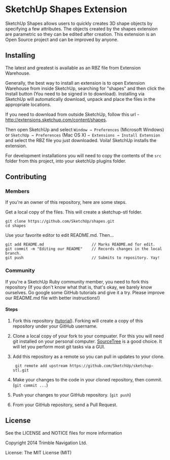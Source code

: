 # SketchUp Shapes Extension


SketchUp Shapes allows users to quickly creates 3D shape objects by specifying a few attributes.  The objects created by the shapes extension are parametric so they can be edited after creation.  This extension is an Open Source project and can be improved by anyone.


## Installing

The latest and greatest is available as an RBZ file from Extension Warehouse. 

Generally, the best way to install an extension is to open Extension Warehouse from inside SketchUp, searching for  "shapes" and then click the Install button (You need to be signed in to download).  Installing via SketchUp will automatically download, unpack and place the files in the appropriate locations.  

If you need to download from outside SketchUp, follow this url - http://extensions.sketchup.com/content/shapes.

Then open SketchUp and select `Window → Preferences` (Microsoft Windows) or `SketchUp → Preferences` (Mac OS X) `→ Extensions → Install Extension` and select the RBZ file you just downloaded. Voila! SketchUp installs the extension. 

For development installations you will need to copy the contents of the `src` folder from this project, into your sketchUp plugins folder.


## Contributing

### Members

If you're an owner of this repository, here are some steps.

Get a local copy of the files. This will create a sketchup-stl folder.

    git clone https://github.com/SketchUp/shapes.git  
    cd shapes  

Use your favorite editor to edit README.md. Then...

    git add README.md                     // Marks README.md for edit.  
    git commit -m "Editing our README"    // Records changes in the local branch.  
    git push                              // Submits to repository. Yay!  

### Community 

If you're a SketchUp Ruby community member, you need to fork this repository (If you don't know what that is, that's okay, we barely know ourselves. Go google some GitHub tutorials and give it a try. Please improve our README.md file with better instructions!)

#### Steps

1. Fork this repository ([tutorial](https://help.github.com/articles/fork-a-repo)). Forking will create a copy of this repository under your GitHub username.

1. Clone a local copy of your fork to your compuater. For this you will need git installed on your personal computer. [SourceTree](http://www.sourcetreeapp.com/) is a good choice. It will let you perform most git tasks via a GUI.

1. Add this repository as a remote so you can pull in updates to your clone.

        git remote add upstream https://github.com/SketchUp/sketchup-stl.git

1. Make your changes to the code in your cloned repository, then commit. (`git commit ...`)

1. Push your changes to your GitHub repository.  (`git push`)

1. From your GitHub repository, send a Pull Request.


## License

See the LICENSE and NOTICE files for more information

Copyright 2014 Trimble Navigation Ltd.

License: The MIT License (MIT)
